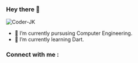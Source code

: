 <!--
**Coder-JK/Coder-JK** is a ✨ _special_ ✨ repository because its `README.md` (this file) appears on your GitHub profile.

Here are some ideas to get you started:

- 🔭 I’m currently working on ...
- 🌱 I’m currently learning ...
- 👯 I’m looking to collaborate on ...
- 🤔 I’m looking for help with ...
- 💬 Ask me about ...
- 📫 How to reach me: ...
- 😄 Pronouns: ...
- ⚡ Fun fact: ...
-->

### Hey there 👋

<p align="left"> 
<img src="https://komarev.com/ghpvc/?username=Coder-JK&label=Views&color=blue&style=plastic" alt="Coder-JK" />
 </p>
 
- 🔭 I’m currently pursusing Computer Engineering.
- 🌱 I’m currently learning Dart.




<h3> Connect with me : </h3>
<!-- Add font awesome icons -->
<a href="https://www.facebook.com/jeet.kansagara.99" class="fa fa-facebook"></a>
<a href="#https://twitter.com/JeetK_JK" class="fa fa-twitter"></a>
<a href = "" class="fa fa-instagram"></a>
<a href = "" class="fa fa-linkedin"></a>
